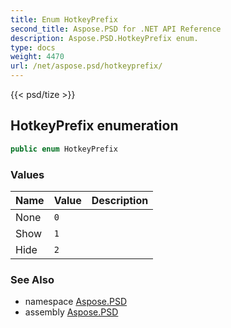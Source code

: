 ```yaml
---
title: Enum HotkeyPrefix
second_title: Aspose.PSD for .NET API Reference
description: Aspose.PSD.HotkeyPrefix enum. 
type: docs
weight: 4470
url: /net/aspose.psd/hotkeyprefix/
---
```

{{< psd/tize >}}
## HotkeyPrefix enumeration

```csharp
public enum HotkeyPrefix
```

### Values

| Name | Value | Description |
| --- | --- | --- |
| None | `0` |  |
| Show | `1` |  |
| Hide | `2` |  |

### See Also

* namespace [Aspose.PSD](../../aspose.psd/)
* assembly [Aspose.PSD](../../)


